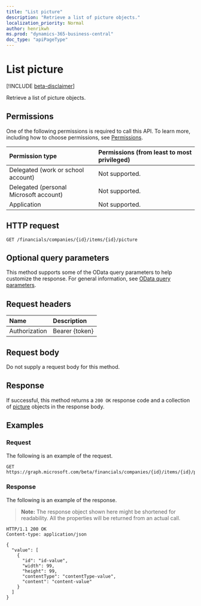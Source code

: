 ```yaml
---
title: "List picture"
description: "Retrieve a list of picture objects."
localization_priority: Normal
author: henrikwh
ms.prod: "dynamics-365-business-central"
doc_type: "apiPageType"
---
```


# List picture

[!INCLUDE [beta-disclaimer](../../includes/beta-disclaimer.md)]

Retrieve a list of picture objects.

## Permissions

One of the following permissions is required to call this API. To learn more, including how to choose permissions, see [Permissions](/graph/permissions-reference).

| Permission type                        | Permissions (from least to most privileged) |
|:---------------------------------------|:--------------------------------------------|
| Delegated (work or school account)     | Not supported. |
| Delegated (personal Microsoft account) | Not supported. |
| Application                            | Not supported. |

## HTTP request

<!-- { "blockType": "ignored" } -->

```http
GET /financials/companies/{id}/items/{id}/picture
```

## Optional query parameters

This method supports some of the OData query parameters to help customize the response. For general information, see [OData query parameters](/graph/query-parameters).

## Request headers

| Name      |Description|
|:----------|:----------|
| Authorization | Bearer {token} |

## Request body

Do not supply a request body for this method.

## Response

If successful, this method returns a `200 OK` response code and a collection of [picture](../resources/dynamics-picture.md) objects in the response body.

## Examples

### Request

The following is an example of the request.
<!-- {
  "blockType": "request",
  "name": "get_picture"
}-->

```http
GET https://graph.microsoft.com/beta/financials/companies/{id}/items/{id}/picture
```

### Response

The following is an example of the response.

> **Note:** The response object shown here might be shortened for readability. All the properties will be returned from an actual call.

<!-- {
  "blockType": "response",
  "truncated": true,
  "@odata.type": "microsoft.graph.picture",
  "isCollection": true
} -->

```http
HTTP/1.1 200 OK
Content-type: application/json

{
  "value": [
    {
      "id": "id-value",
      "width": 99,
      "height": 99,
      "contentType": "contentType-value",
      "content": "content-value"
    }
  ]
}
```

<!-- uuid: 16cd6b66-4b1a-43a1-adaf-3a886856ed98
2019-02-04 14:57:30 UTC -->
<!-- {
  "type": "#page.annotation",
  "description": "List picture",
  "keywords": "",
  "section": "documentation",
  "tocPath": ""
}-->